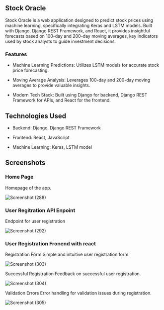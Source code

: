 ## Stock Oracle

Stock Oracle is a web application designed to predict stock prices using machine learning, specifically integrating Keras and LSTM models. Built with Django, Django REST Framework, and React, it provides insightful forecasts based on 100-day and 200-day moving averages, key indicators used by stock analysts to guide investment decisions.

### Features

 - Machine Learning Predictions: Utilizes LSTM models for accurate stock price forecasting.

 - Moving Average Analysis: Leverages 100-day and 200-day moving averages to provide valuable insights.

 - Modern Tech Stack: Built using Django for backend, Django REST Framework for APIs, and React for the frontend.


## Technologies Used

 - Backend: Django, Django REST Framework

 - Frontend: React, JavaScript

 - Machine Learning: Keras, LSTM model



## Screenshots


### Home Page
Homepage of the app.

![Screenshot (288)](https://github.com/user-attachments/assets/f006e2a3-12a6-440a-9a59-54389b083bfe)



### User Regitration API Enpoint
Endpoint for user registration

![Screenshot (292)](https://github.com/user-attachments/assets/2d78892f-e124-4f04-8f31-fc49a88be946)



### User Registration Fronend with react

Registration Form
Simple and intuitive user registration form.

![Screenshot (303)](https://github.com/user-attachments/assets/0bb54449-03b7-4df2-bb1e-e7dac510588e)


Successful Registration
Feedback on successful user registration.

![Screenshot (304)](https://github.com/user-attachments/assets/9ba1cafc-a6b9-4e0d-9191-85bbaf5cd8d3)


Validation Errors
Error handling for validation issues during registration.

![Screenshot (305)](https://github.com/user-attachments/assets/60ed0e11-ee37-4b13-91a7-13c9c61592c4)
